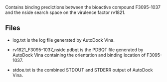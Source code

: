 Contains binding predictions between the bioactive compound F3095-1037 and the nside search space on the virulence factor rv1821.

## Files

- log.txt is the log file generated by AutoDock Vina.

- rv1821_F3095-1037_nside.pdbqt is the PDBQT file generated by AutoDock Vina containing the orientation and binding location of F3095-1037.

- stdoe.txt is the combined STDOUT and STDERR output of AutoDock Vina.

